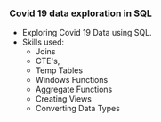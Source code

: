 ### Covid 19 data exploration in SQL

- Exploring Covid 19 Data using SQL.
- Skills used: 
  - Joins
  - CTE's,
  - Temp Tables
  - Windows Functions
  - Aggregate Functions
  - Creating Views
  - Converting Data Types
